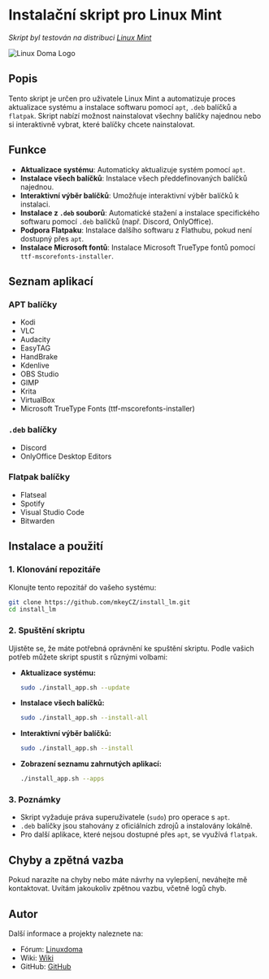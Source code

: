 # Instalační skript pro Linux Mint

*Skript byl testován na distribuci [Linux Mint](https://linuxmint.com/)*

![Linux Doma Logo](https://forum.linuxdoma.sk/uploads/default/original/1X/31a5d004a75873ce6dfdd07333ce730b6cc7f013.png)

## Popis

Tento skript je určen pro uživatele Linux Mint a automatizuje proces aktualizace systému a instalace softwaru pomocí `apt`, `.deb` balíčků a `flatpak`. Skript nabízí možnost nainstalovat všechny balíčky najednou nebo si interaktivně vybrat, které balíčky chcete nainstalovat.

## Funkce

- **Aktualizace systému**: Automaticky aktualizuje systém pomocí `apt`.
- **Instalace všech balíčků**: Instalace všech předdefinovaných balíčků najednou.
- **Interaktivní výběr balíčků**: Umožňuje interaktivní výběr balíčků k instalaci.
- **Instalace z `.deb` souborů**: Automatické stažení a instalace specifického softwaru pomocí `.deb` balíčků (např. Discord, OnlyOffice).
- **Podpora Flatpaku**: Instalace dalšího softwaru z Flathubu, pokud není dostupný přes `apt`.
- **Instalace Microsoft fontů**: Instalace Microsoft TrueType fontů pomocí `ttf-mscorefonts-installer`.

## Seznam aplikací

### APT balíčky

- Kodi
- VLC
- Audacity
- EasyTAG
- HandBrake
- Kdenlive
- OBS Studio
- GIMP
- Krita
- VirtualBox
- Microsoft TrueType Fonts (ttf-mscorefonts-installer)

### `.deb` balíčky

- Discord
- OnlyOffice Desktop Editors

### Flatpak balíčky

- Flatseal
- Spotify
- Visual Studio Code
- Bitwarden

## Instalace a použití

### 1. Klonování repozitáře

Klonujte tento repozitář do vašeho systému:

```bash
git clone https://github.com/mkeyCZ/install_lm.git
cd install_lm
```

### 2. Spuštění skriptu

Ujistěte se, že máte potřebná oprávnění ke spuštění skriptu. Podle vašich potřeb můžete skript spustit s různými volbami:

- **Aktualizace systému:**

  ```bash
  sudo ./install_app.sh --update
  ```

- **Instalace všech balíčků:**

  ```bash
  sudo ./install_app.sh --install-all
  ```

- **Interaktivní výběr balíčků:**

  ```bash
  sudo ./install_app.sh --install
  ```

- **Zobrazení seznamu zahrnutých aplikací:**

  ```bash
  ./install_app.sh --apps
  ```

### 3. Poznámky

- Skript vyžaduje práva superuživatele (`sudo`) pro operace s `apt`.
- `.deb` balíčky jsou stahovány z oficiálních zdrojů a instalovány lokálně.
- Pro další aplikace, které nejsou dostupné přes `apt`, se využívá `flatpak`.

## Chyby a zpětná vazba

Pokud narazíte na chyby nebo máte návrhy na vylepšení, neváhejte mě kontaktovat. Uvítám jakoukoliv zpětnou vazbu, včetně logů chyb.

## Autor

Další informace a projekty naleznete na:

- Fórum: [Linuxdoma](https://forum.linuxdoma.cz/u/mates/activity)
- Wiki: [Wiki](https://wiki.matejserver.cz)
- GitHub: [GitHub](https://github.com/mkeyCZ/)
